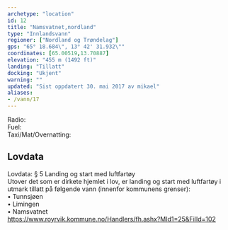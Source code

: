 ```yaml
---
archetype: "location"
id: 12
title: "Namsvatnet,nordland"
type: "Innlandsvann"
regioner: ["Nordland og Trøndelag"]
gps: "65° 18.684\", 13° 42' 31.932\""
coordinates: [65.00519,13.70887]
elevation: "455 m (1492 ft)"
landing: "Tillatt"
docking: "Ukjent"
warning: ""
updated: "Sist oppdatert 30. mai 2017 av mikael"
aliases:
- /vann/17
---
```


Radio:\
Fuel:\
Taxi/Mat/Overnatting:

## Lovdata

Lovdata: § 5 Landing og start med luftfartøy\
Utover det som er dirkete hjemlet i lov, er landing og start med luftfartøy i utmark tillatt på følgende vann (innenfor kommunens grenser):\
• Tunnsjøen\
• Limingen\
• Namsvatnet\
https://www.royrvik.kommune.no/Handlers/fh.ashx?MId1=25&FilId=102
